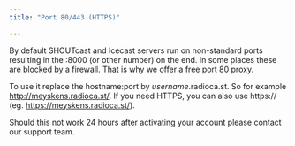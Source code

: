 ```yaml
---
title: "Port 80/443 (HTTPS)"

---
```

By default SHOUTcast and Icecast servers run on non-standard ports resulting in the :8000 (or other number) on the end. In some places these are blocked by a firewall. That is why we offer a free port 80 proxy.

To use it replace the hostname:port by *username*.radioca.st. So for example http://meyskens.radioca.st/.
If you need HTTPS, you can also use https:// (eg. https://meyskens.radioca.st/).

Should this not work 24 hours after activating your account please contact our support team.

